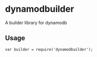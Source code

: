 # dynamodbuilder
A builder library for dynamodb

## Usage

```
var builder = require('dynamodbuilder');

```
